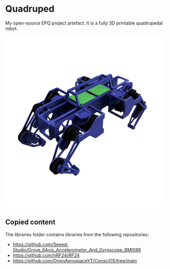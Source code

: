 # Quadruped
My open-source EPQ project artefact. It is a fully 3D printable quadrupedal robot.

<p align="center">
<img src=https://github.com/atlas-aerospace-yt/Quadruped/blob/main/Renders/Quadruped.PNG width=540 height=540>
</p>

## Copied content
The libraries folder contains libraries from the following repositories:
- https://github.com/Seeed-Studio/Grove_6Axis_Accelerometer_And_Gyroscope_BMI088
- https://github.com/nRF24/RF24
- https://github.com/OrionAerospaceYT/ConsciOS/tree/main
